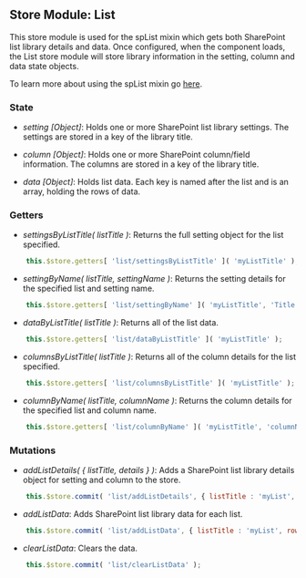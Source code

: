 ## Store Module: List

This store module is used for the spList mixin which gets both SharePoint list library details and data. Once configured, when the component loads, the List store module will store library information in the setting, column and data state objects.

To learn more about using the spList mixin go <a href="../mixins/spList.md">here</a>.

### **State**
- *setting [Object]*: Holds one or more SharePoint list library settings. The settings are stored in a key of the library title.

- *column [Object]*: Holds one or more SharePoint column/field information. The columns are stored in a key of the library title.

- *data [Object]*: Holds list data. Each key is named after the list and is an array, holding the rows of data.

### **Getters**
- *settingsByListTitle( listTitle )*: Returns the full setting object for the list specified.

```javascript
	this.$store.getters[ 'list/settingsByListTitle' ]( 'myListTitle' );
```

- *settingByName( listTitle, settingName )*: Returns the setting details for the specified list and setting name.

```javascript
	this.$store.getters[ 'list/settingByName' ]( 'myListTitle', 'Title' );
```

- *dataByListTitle( listTitle )*: Returns all of the list data.

```javascript
	this.$store.getters[ 'list/dataByListTitle' ]( 'myListTitle' );
```

- *columnsByListTitle( listTitle )*: Returns all of the column details for the list specified.

```javascript
	this.$store.getters[ 'list/columnsByListTitle' ]( 'myListTitle' );
```

- *columnByName( listTitle, columnName )*: Returns the column details for the specified list and column name.

```javascript
	this.$store.getters[ 'list/columnByName' ]( 'myListTitle', 'columnName' );
```

### **Mutations**
- *addListDetails( { listTitle, details } )*: Adds a SharePoint list library details object for setting and column to the store.

```javascript
	this.$store.commit( 'list/addListDetails', { listTitle : 'myList', details : listDetails } );
```

- *addListData*: Adds SharePoint list library data for each list.

```javascript
	this.$store.commit( 'list/addListData', { listTitle : 'myList', rows : listDataRows } );
```

- *clearListData*: Clears the data.

```javascript
	this.$store.commit( 'list/clearListData' );
```
